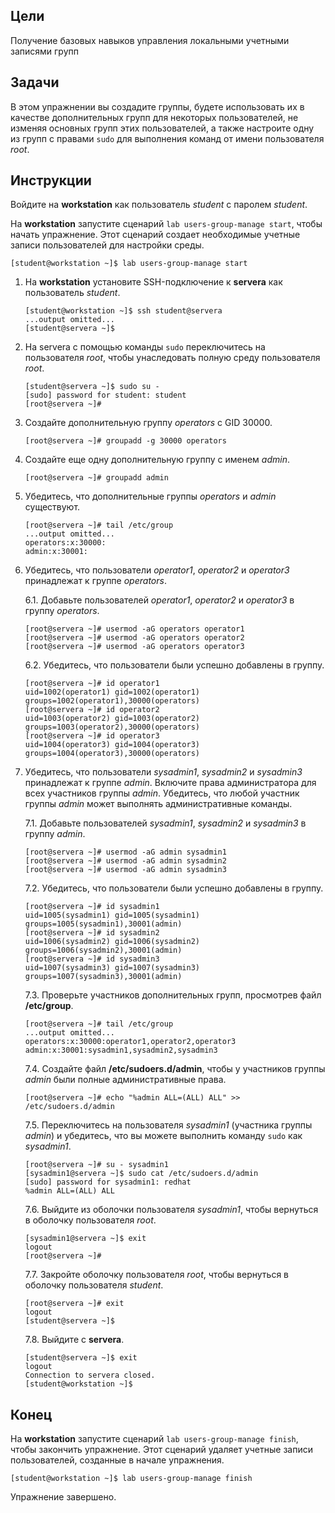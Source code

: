 ## Цели

Получение базовых навыков управления локальными учетными записями групп

## Задачи 

В этом упражнении вы создадите группы, будете использовать их в качестве дополнительных групп для некоторых пользователей, не изменяя основных групп этих пользователей, а также настроите одну из групп с правами `sudo` для выполнения команд от имени пользователя *root*.

## Инструкции

Войдите на **workstation** как пользователь *student* с паролем *student*.

На **workstation** запустите сценарий `lab users-group-manage start`, чтобы начать упражнение. Этот сценарий создает необходимые учетные записи пользователей для настройки среды.

```
[student@workstation ~]$ lab users-group-manage start
```

1.	На **workstation** установите SSH-подключение к **servera** как пользователь *student*.

    ```
    [student@workstation ~]$ ssh student@servera
    ...output omitted...
    [student@servera ~]$ 
    ```

2.	На servera с помощью команды `sudo` переключитесь на пользователя *root*, чтобы унаследовать полную среду пользователя *root*.

    ```
    [student@servera ~]$ sudo su -
    [sudo] password for student: student
    [root@servera ~]# 
    ```

3.	Создайте дополнительную группу *operators* с GID 30000.

    ```
    [root@servera ~]# groupadd -g 30000 operators
    ```

4.	Создайте еще одну дополнительную группу с именем *admin*.

    ```
    [root@servera ~]# groupadd admin
    ```

5.	Убедитесь, что дополнительные группы *operators* и *admin* существуют.

    ```
    [root@servera ~]# tail /etc/group
    ...output omitted...
    operators:x:30000:
    admin:x:30001:
    ```

6.	Убедитесь, что пользователи *operator1*, *operator2* и *operator3* принадлежат к группе *operators*.

    6.1.	Добавьте пользователей *operator1*, *operator2* и *operator3* в группу *operators*.

    ```
    [root@servera ~]# usermod -aG operators operator1
    [root@servera ~]# usermod -aG operators operator2
    [root@servera ~]# usermod -aG operators operator3
    ```

    6.2.	Убедитесь, что пользователи были успешно добавлены в группу.

    ```
    [root@servera ~]# id operator1
    uid=1002(operator1) gid=1002(operator1) groups=1002(operator1),30000(operators)
    [root@servera ~]# id operator2
    uid=1003(operator2) gid=1003(operator2) groups=1003(operator2),30000(operators)
    [root@servera ~]# id operator3
    uid=1004(operator3) gid=1004(operator3) groups=1004(operator3),30000(operators)
    ```

7.	Убедитесь, что пользователи *sysadmin1*, *sysadmin2* и *sysadmin3* принадлежат к группе *admin*. Включите права администратора для всех участников группы *admin*. Убедитесь, что любой участник группы *admin* может выполнять административные команды.

    7.1.	Добавьте пользователей *sysadmin1*, *sysadmin2* и *sysadmin3* в группу *admin*.

    ```
    [root@servera ~]# usermod -aG admin sysadmin1
    [root@servera ~]# usermod -aG admin sysadmin2
    [root@servera ~]# usermod -aG admin sysadmin3
    ```

    7.2.	Убедитесь, что пользователи были успешно добавлены в группу.

    ```
    [root@servera ~]# id sysadmin1
    uid=1005(sysadmin1) gid=1005(sysadmin1) groups=1005(sysadmin1),30001(admin)
    [root@servera ~]# id sysadmin2
    uid=1006(sysadmin2) gid=1006(sysadmin2) groups=1006(sysadmin2),30001(admin)
    [root@servera ~]# id sysadmin3
    uid=1007(sysadmin3) gid=1007(sysadmin3) groups=1007(sysadmin3),30001(admin)
    ```

    7.3.	Проверьте участников дополнительных групп, просмотрев файл **/etc/group**.

    ```
    [root@servera ~]# tail /etc/group
    ...output omitted...
    operators:x:30000:operator1,operator2,operator3
    admin:x:30001:sysadmin1,sysadmin2,sysadmin3
    ```

    7.4.	Создайте файл **/etc/sudoers.d/admin**, чтобы у участников группы *admin* были полные административные права.

    ```
    [root@servera ~]# echo "%admin ALL=(ALL) ALL" >> /etc/sudoers.d/admin
    ```

    7.5.	Переключитесь на пользователя *sysadmin1* (участника группы *admin*) и убедитесь, что вы можете выполнить команду `sudo` как *sysadmin1*.

    ```
    [root@servera ~]# su - sysadmin1
    [sysadmin1@servera ~]$ sudo cat /etc/sudoers.d/admin
    [sudo] password for sysadmin1: redhat
    %admin ALL=(ALL) ALL
    ```

    7.6.	Выйдите из оболочки пользователя *sysadmin1*, чтобы вернуться в оболочку пользователя *root*.

    ```
    [sysadmin1@servera ~]$ exit
    logout
    [root@servera ~]# 
    ```

    7.7.	Закройте оболочку пользователя *root*, чтобы вернуться в оболочку пользователя *student*.

    ```
    [root@servera ~]# exit
    logout
    [student@servera ~]$ 
    ```

    7.8.	Выйдите с **servera**.

    ```
    [student@servera ~]$ exit
    logout
    Connection to servera closed.
    [student@workstation ~]$ 
    ```

## Конец

На **workstation** запустите сценарий `lab users-group-manage finish`, чтобы закончить упражнение. Этот сценарий удаляет учетные записи пользователей, созданные в начале упражнения.

```
[student@workstation ~]$ lab users-group-manage finish
```

Упражнение завершено.